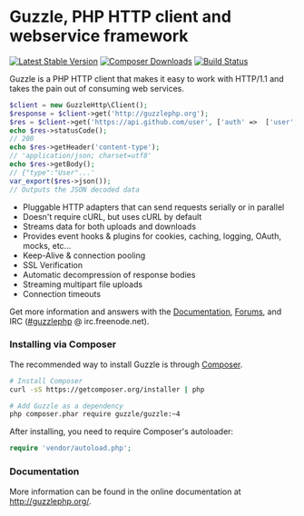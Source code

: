 Guzzle, PHP HTTP client and webservice framework
================================================

[![Latest Stable Version](https://poser.pugx.org/guzzle/guzzle/version.png)](https://packagist.org/packages/guzzle/guzzle)
[![Composer Downloads](https://poser.pugx.org/guzzle/guzzle/d/total.png)](https://packagist.org/packages/guzzle/guzzle)
[![Build Status](https://secure.travis-ci.org/guzzle/guzzle.png?branch=master)](http://travis-ci.org/guzzle/guzzle)

Guzzle is a PHP HTTP client that makes it easy to work with HTTP/1.1 and takes
the pain out of consuming web services.

```php
$client = new GuzzleHttp\Client();
$response = $client->get('http://guzzlephp.org');
$res = $client->get('https://api.github.com/user', ['auth' =>  ['user', 'pass']]);
echo $res->statusCode();
// 200
echo $res->getHeader('content-type');
// 'application/json; charset=utf8'
echo $res->getBody();
// {"type":"User"...'
var_export($res->json());
// Outputs the JSON decoded data
```

- Pluggable HTTP adapters that can send requests serially or in parallel
- Doesn't require cURL, but uses cURL by default
- Streams data for both uploads and downloads
- Provides event hooks & plugins for cookies, caching, logging, OAuth, mocks,
  etc...
- Keep-Alive & connection pooling
- SSL Verification
- Automatic decompression of response bodies
- Streaming multipart file uploads
- Connection timeouts

Get more information and answers with the
[Documentation](http://guzzlephp.org/),
[Forums](https://groups.google.com/forum/?hl=en#!forum/guzzle),
and IRC ([#guzzlephp](irc://irc.freenode.net/#guzzlephp) @ irc.freenode.net).

### Installing via Composer

The recommended way to install Guzzle is through
[Composer](http://getcomposer.org).

```bash
# Install Composer
curl -sS https://getcomposer.org/installer | php

# Add Guzzle as a dependency
php composer.phar require guzzle/guzzle:~4
```

After installing, you need to require Composer's autoloader:

```php
require 'vendor/autoload.php';
```

### Documentation

More information can be found in the online documentation at
http://guzzlephp.org/.
